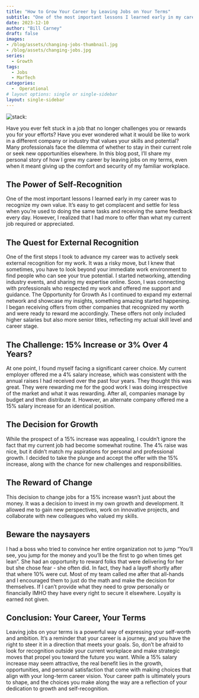 ```yaml
---
title: "How to Grow Your Career by Leaving Jobs on Your Terms"
subtitle: "One of the most important lessons I learned early in my career was to recognize my own value. It’s easy to get complacent and settle for less when you’re used to doing the same tasks and receiving the same feedback every day. However, I realized that I had more to offer than what my current job required or appreciated."
date: 2023-12-10
author: "Bill Carney"
draft: false
images:
- /blog/assets/changing-jobs-thumbnail.jpg
- /blog/assets/changing-jobs.jpg
series:
  - Growth
tags:
  - Jobs
  - MarTech
categories:
  -  Operational
# layout options: single or single-sidebar
layout: single-sidebar
---
```

![stack](/blog/assets/changing-jobs.jpg):
 
Have you ever felt stuck in a job that no longer challenges you or rewards you for your efforts? Have you ever wondered what it would be like to work in a different company or industry that values your skills and potential? Many professionals face the dilemma of whether to stay in their current role or seek new opportunities elsewhere. In this blog post, I’ll share my personal story of how I grew my career by leaving jobs on my terms, even when it meant giving up the comfort and security of my familiar workplace. 
## The Power of Self-Recognition 
One of the most important lessons I learned early in my career was to recognize my own value. It’s easy to get complacent and settle for less when you’re used to doing the same tasks and receiving the same feedback every day. However, I realized that I had more to offer than what my current job required or appreciated. 
## The Quest for External Recognition 
One of the first steps I took to advance my career was to actively seek external recognition for my work. It was a risky move, but I knew that sometimes, you have to look beyond your immediate work environment to find people who can see your true potential. I started networking, attending industry events, and sharing my expertise online. Soon, I was connecting with professionals who respected my work and offered me support and guidance. The Opportunity for Growth As I continued to expand my external network and showcase my insights, something amazing started happening. I began receiving offers from other companies that recognized my worth and were ready to reward me accordingly. These offers not only included higher salaries but also more senior titles, reflecting my actual skill level and career stage. 
## The Challenge: 15% Increase or 3% Over 4 Years? 
At one point, I found myself facing a significant career choice. My current employer offered me a 4% salary increase, which was consistent with the annual raises I had received over the past four years. They thought this was great.  They were rewarding me for the good work I was doing irrespective of the market and what it was rewarding.  After all, companies manage by budget and then distribute it. However, an alternate company offered me a 15% salary increase for an identical position. 
## The Decision for Growth 
While the prospect of a 15% increase was appealing, I couldn’t ignore the fact that my current job had become somewhat routine. The 4% raise was nice, but it didn’t match my aspirations for personal and professional growth. I decided to take the plunge and accept the offer with the 15% increase, along with the chance for new challenges and responsibilities. 
## The Reward of Change 
This decision to change jobs for a 15% increase wasn’t just about the money. It was a decision to invest in my own growth and development. It allowed me to gain new perspectives, work on innovative projects, and collaborate with new colleagues who valued my skills. 
## Beware the naysayers 
I had a boss who tried to convince her entire organization not to jump “You’ll see, you jump for the money and you’ll be the first to go when times get lean”. She had an opportunity to reward folks that were delivering for her but she chose fear - she often did. In fact, they had a layoff shortly after that where 10% were cut. Most of my team called me after that all-hands and I encouraged them to just do the math and make the decision for themselves.  If I can’t provide what they need to grow personally or financially IMHO they have every right to secure it elsewhere. Loyalty is earned not given.
## Conclusion: Your Career, Your Terms 
Leaving jobs on your terms is a powerful way of expressing your self-worth and ambition. It’s a reminder that your career is a journey, and you have the right to steer it in a direction that meets your goals. So, don’t be afraid to look for recognition outside your current workplace and make strategic moves that propel you toward the future you want. While a 15% salary increase may seem attractive, the real benefit lies in the growth, opportunities, and personal satisfaction that come with making choices that align with your long-term career vision. Your career path is ultimately yours to shape, and the choices you make along the way are a reflection of your dedication to growth and self-recognition.
